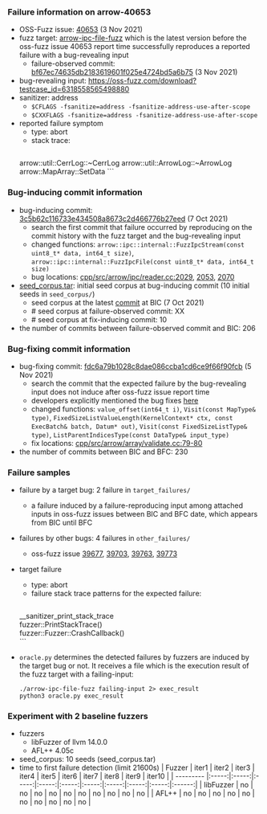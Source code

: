 ### Failure information on arrow-40653
- OSS-Fuzz issue: [40653](https://bugs.chromium.org/p/oss-fuzz/issues/detail?id=40653) (3 Nov 2021) 
- fuzz target: [arrow-ipc-file-fuzz](https://github.com/apache/arrow/blob/3c5b62c116733e434508a8673c2d466776b27eed/cpp/src/arrow/ipc/file_fuzz.cc) which is the latest version before the oss-fuzz issue 40653 report time successfully reproduces a reported failure with a bug-revealing input 
    - failure-observed commit: [bf67ec74635db2183619601f025e4724bd5a6b75](https://github.com/apache/arrow/commit/bf67ec74635db2183619601f025e4724bd5a6b75) (3 Nov 2021)
- bug-revealing input: https://oss-fuzz.com/download?testcase_id=6318558565498880
- sanitizer: address
    - `$CFLAGS -fsanitize=address -fsanitize-address-use-after-scope`
    - `$CXXFLAGS -fsanitize=address -fsanitize-address-use-after-scope`
- reported failure symptom
    - type: abort
    - stack trace:  
		```
	arrow::util::CerrLog::~CerrLog
	arrow::util::ArrowLog::~ArrowLog
	arrow::MapArray::SetData
		```

### Bug-inducing commit information
- bug-inducing commit: [3c5b62c116733e434508a8673c2d466776b27eed](https://github.com/apache/arrow/commit/3c5b62c116733e434508a8673c2d466776b27eed) (7 Oct 2021)
    - search the first commit that failure occurred by reproducing on the commit history with the fuzz target and the bug-revealing input
    - changed functions: `arrow::ipc::internal::FuzzIpcStream(const uint8_t* data, int64_t size)`, `arrow::ipc::internal::FuzzIpcFile(const uint8_t* data, int64_t size)`
    - bug locations: [cpp/src/arrow/ipc/reader.cc:2029](https://github.com/apache/arrow/commit/3c5b62c116733e434508a8673c2d466776b27eed#diff-e992169684aea9845ac776ada4cbb2b5dc711b49e5a3fbc6046c92299e1aefceR2029), [2053](https://github.com/apache/arrow/commit/3c5b62c116733e434508a8673c2d466776b27eed#diff-e992169684aea9845ac776ada4cbb2b5dc711b49e5a3fbc6046c92299e1aefceR2053), [2070](https://github.com/apache/arrow/commit/3c5b62c116733e434508a8673c2d466776b27eed#diff-e992169684aea9845ac776ada4cbb2b5dc711b49e5a3fbc6046c92299e1aefceR2070) 
- [seed_corpus.tar](https://drive.google.com/file/d/1DLAkdxn2gdPfiyznsrpgkOGSLeKn4jZT/view?usp=sharing): initial seed corpus at bug-inducing commit (10 initial seeds in `seed_corpus/`)
    - seed corpus at the latest [commit](https://github.com/apache/arrow/commit/3c5b62c116733e434508a8673c2d466776b27eed) at BIC (7 Oct 2021)
	- \# seed corpus at failure-observed commit: XX 
	- \# seed corpus at fix-inducing commit: 10
- the number of commits between failure-observed commit and BIC: 206 

### Bug-fixing commit information
- bug-fixing commit: [fdc6a79b1028c8dae086ccba1cd6ce9f66f90fcb](https://github.com/apache/arrow/commit/fdc6a79b1028c8dae086ccba1cd6ce9f66f90fcb) (5 Nov 2021)
    - search the commit that the expected failure by the bug-revealing input does not induce after oss-fuzz issue report time
    - developers explicitly mentioned the bug fixes [here](https://github.com/apache/arrow/commit/fdc6a79b1028c8dae086ccba1cd6ce9f66f90fcb)
    - changed functions: `value_offset(int64_t i)`, `Visit(const MapType& type)`, `FixedSizeListValueLength(KernelContext* ctx, const ExecBatch& batch, Datum* out)`, `Visit(const FixedSizeListType& type)`, `ListParentIndicesType(const DataType& input_type)`
    - fix locations: [cpp/src/arrow/array/validate.cc:79-80](https://github.com/apache/arrow/commit/fdc6a79b1028c8dae086ccba1cd6ce9f66f90fcb#diff-609d8dec95e35837ef36ce0b467e1d9fa15c19cf5a2d820b736d522e8def1db1R79-R80)  
- the number of commits between BIC and BFC: 230

### Failure samples
- failure by a target bug: 2 failure in `target_failures/`
    - a failure induced by a failure-reproducing input among attached inputs in oss-fuzz issues between BIC and BFC date, which appears from BIC until BFC
- failures by other bugs: 4 failures in `other_failures/`
	- oss-fuzz issue [39677](https://bugs.chromium.org/p/oss-fuzz/issues/detail?id=39677), [39703](https://bugs.chromium.org/p/oss-fuzz/issues/detail?id=39703), [39763](https://bugs.chromium.org/p/oss-fuzz/issues/detail?id=39763), [39773](https://bugs.chromium.org/p/oss-fuzz/issues/detail?id=39773) 

- target failure
    - type: abort 
    - failure stack trace patterns for the expected failure:  
		```
	__sanitizer_print_stack_trace  
	fuzzer::PrintStackTrace()  
	fuzzer::Fuzzer::CrashCallback()  
		```

- `oracle.py` determines the detected failures by fuzzers are induced by the target bug or not. It receives a file which is the execution result of the fuzz target with a failing-input:  
	```
	./arrow-ipc-file-fuzz failing-input 2> exec_result
	python3 oracle.py exec_result
	```

### Experiment with 2 baseline fuzzers 
- fuzzers
    - libFuzzer of llvm 14.0.0
    - AFL++ 4.05c
- seed_corpus: 10 seeds (seed_corpus.tar)
- time to first failure detection (limit 21600s)
    |   Fuzzer  | iter1 | iter2 | iter3 | iter4 | iter5 | iter6 | iter7 | iter8 | iter9 | iter10 |
    | --------- |:-----:|:-----:|:-----:|:-----:|:-----:|:-----:|:-----:|:-----:|:-----:|:------:|
    | libFuzzer |   no  |   no  |   no  |   no  |   no  |   no  |   no  |   no  |   no  |    no  |
    |   AFL++   |   no  |   no  |   no  |   no  |   no  |   no  |   no  |   no  |   no  |    no  |

